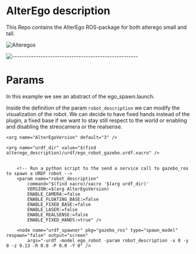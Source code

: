 # AlterEgo description
This Repo contains the AlterEgo ROS-package for both alterego small and tall.


![Alteregos](https://github.com/IIT-SoftBots/AlterEGO_v2/blob/devel/alterego_description/images/alteregos.png)

![-----------------------------------------------------](https://raw.githubusercontent.com/andreasbm/readme/master/assets/lines/rainbow.png)
# Params
In this example we see an abstract of the ego_spawn.launch.

Inside the definition of the param ```robot_description``` we can modify the visualization of the robot. 
We can decide to have fixed hands instead of the plugin, a fixed base if we want to stay still respect to the world or enabling and disabling the streocamera or the realsense.

```
<arg name="AlterEgoVersion" default="3" />

<arg name="urdf_dir" value="$(find alterego_description)/urdf/ego_robot_gazebo.urdf.xacro" />


    <!-- Run a python script to the send a service call to gazebo_ros to spawn a URDF robot -->
    <param name="robot_description"
        command="$(find xacro)/xacro '$(arg urdf_dir)' 
        VERSION:=$(arg AlterEgoVersion)
        ENABLE_CAMERA:=false
        ENABLE_FLOATING_BASE:=false
        ENABLE_FIXED_BASE:=false
        ENABLE_LASER:=false
        ENABLE_REALSENSE:=false
        ENABLE_FIXED_HANDS:=true" />

    <node name="urdf_spawner" pkg="gazebo_ros" type="spawn_model" respawn="false" output="screen"
        args="-urdf -model ego_robot -param robot_description -x 0 -y 0 -z 0.13 -R 0.0 -P 0.0 -Y 0" />

```
